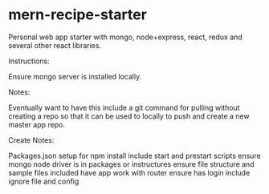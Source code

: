 # mern-recipe-starter
Personal web app starter with mongo, node+express, react, redux and several other react libraries.

Instructions:

Ensure mongo server is installed locally.


Notes:

Eventually want to have this include a git command for pulling without creating a repo so that it can be used to locally to push and create a new master app repo.

Create Notes:

Packages.json
setup for npm install
include start and prestart scripts
ensure mongo node driver is in packages or instructures
ensure file structure and sample files included have app work with router
ensure has login 
include ignore file and config



